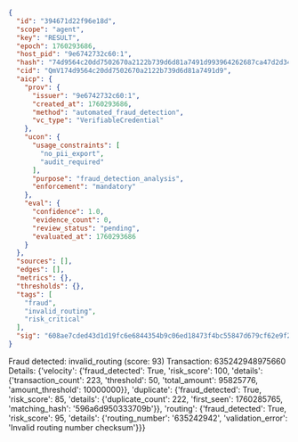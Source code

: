 ```json
{
  "id": "394671d22f96e18d",
  "scope": "agent",
  "key": "RESULT",
  "epoch": 1760293686,
  "host_pid": "9e6742732c60:1",
  "hash": "74d9564c20dd7502670a2122b739d6d81a7491d993964262687ca47d2d348761",
  "cid": "QmV174d9564c20dd7502670a2122b739d6d81a7491d9",
  "aicp": {
    "prov": {
      "issuer": "9e6742732c60:1",
      "created_at": 1760293686,
      "method": "automated_fraud_detection",
      "vc_type": "VerifiableCredential"
    },
    "ucon": {
      "usage_constraints": [
        "no_pii_export",
        "audit_required"
      ],
      "purpose": "fraud_detection_analysis",
      "enforcement": "mandatory"
    },
    "eval": {
      "confidence": 1.0,
      "evidence_count": 0,
      "review_status": "pending",
      "evaluated_at": 1760293686
    }
  },
  "sources": [],
  "edges": [],
  "metrics": {},
  "thresholds": {},
  "tags": [
    "fraud",
    "invalid_routing",
    "risk_critical"
  ],
  "sig": "608ae7cded43d1d19fc6e6844354b9c06ed18473f4bc55847d679cf62e9f272c"
}
```

Fraud detected: invalid_routing (score: 93)
Transaction: 635242948975660
Details: {'velocity': {'fraud_detected': True, 'risk_score': 100, 'details': {'transaction_count': 223, 'threshold': 50, 'total_amount': 95825776, 'amount_threshold': 10000000}}, 'duplicate': {'fraud_detected': True, 'risk_score': 85, 'details': {'duplicate_count': 222, 'first_seen': 1760285765, 'matching_hash': '596a6d950333709b'}}, 'routing': {'fraud_detected': True, 'risk_score': 95, 'details': {'routing_number': '635242942', 'validation_error': 'Invalid routing number checksum'}}}